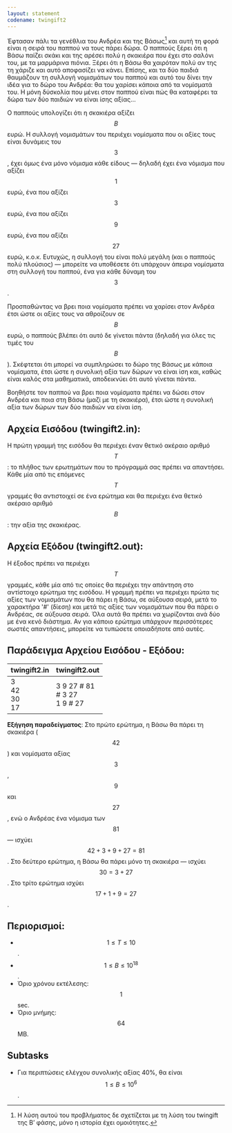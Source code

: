 ```yaml
---
layout: statement
codename: twingift2
---
```


Έφτασαν πάλι τα γενέθλια του Ανδρέα και της Βάσως[^1] και αυτή τη φορά είναι η σειρά του παππού να τους πάρει δώρα. Ο παππούς ξέρει ότι η Βάσω παίζει σκάκι και της αρέσει πολύ η σκακιέρα που έχει στο σαλόνι του, με τα μαρμάρινα πιόνια. Ξέρει ότι η Βάσω θα χαιρόταν πολύ αν της τη χάριζε και αυτό αποφασίζει να κάνει. Επίσης, και τα δύο παιδιά θαυμάζουν τη συλλογή νομισμάτων του παππού και αυτό του δίνει την ιδέα για το δώρο του Ανδρέα: θα του χαρίσει κάποια από τα νομίσματά του. Η μόνη δύσκολία που μένει στον παππού είναι πώς θα καταφέρει τα δώρα των δύο παιδιών να είναι ίσης αξίας...

Ο παππούς υπολογίζει ότι η σκακιέρα αξίζει $$B$$ ευρώ. Η συλλογή νομισμάτων του περιέχει νομίσματα που οι αξίες τους είναι δυνάμεις του $$3$$, έχει όμως ένα μόνο νόμισμα κάθε είδους — δηλαδή έχει ένα νόμισμα που αξίζει $$1$$ ευρώ, ένα που αξίζει $$3$$ ευρώ, ένα που αξίζει $$9$$ ευρώ, ένα που αξίζει $$27$$ ευρώ, κ.ο.κ. Ευτυχώς, η συλλογή του είναι πολύ μεγάλη (και ο παππούς πολύ πλούσιος) — μπορείτε να υποθέσετε ότι υπάρχουν άπειρα νομίσματα στη συλλογή του παππού, ένα για κάθε δύναμη του $$3$$.

Προσπαθώντας να βρει ποια νομίσματα πρέπει να χαρίσει στον Ανδρέα έτσι ώστε οι αξίες τους να αθροίζουν σε $$B$$ ευρώ, ο παππούς βλέπει ότι αυτό δε γίνεται πάντα (δηλαδή για όλες τις τιμές του $$B$$). Σκέφτεται ότι μπορεί να συμπληρώσει το δώρο της Βάσως με κάποια νομίσματα, έτσι ώστε η συνολική αξία των δώρων να είναι ίση και, καθώς είναι καλός στα μαθηματικά, αποδεικνύει ότι αυτό γίνεται πάντα.

Βοηθήστε τον παππού να βρει ποια νομίσματα πρέπει να δώσει στον Ανδρέα και ποια στη Βάσω (μαζί με τη σκακιέρα), έτσι ώστε η συνολική αξία των δώρων των δύο παιδιών να είναι ίση.

[^1]: Η λύση αυτού του προβλήματος δε σχετίζεται με τη λύση του twingift της Β’ φάσης, μόνο η ιστορία έχει ομοιότητες.

## Αρχεία Εισόδου (twingift2.in):

Η πρώτη γραμμή της εισόδου θα περιέχει έναν θετικό ακέραιο αριθμό $$T$$: το πλήθος των ερωτημάτων που το πρόγραμμά σας πρέπει να απαντήσει. Κάθε μία από τις επόμενες $$T$$ γραμμές θα αντιστοιχεί σε ένα ερώτημα και θα περιέχει ένα θετικό ακέραιο αριθμό $$B$$: την αξία της σκακιέρας.

## Αρχεία Εξόδου (twingift2.out):

Η έξοδος πρέπει να περιέχει $$T$$ γραμμές, κάθε μία από τις οποίες θα περιέχει την απάντηση στο αντίστοιχο ερώτημα της εισόδου. Η γραμμή πρέπει να περιέχει πρώτα τις αξίες των νομισμάτων που θα πάρει η Βάσω, σε αύξουσα σειρά, μετά το χαρακτήρα '#' (δίεση) και μετά τις αξίες των νομισμάτων που θα πάρει ο Ανδρέας, σε αύξουσα σειρά. Όλα αυτά θα πρέπει να χωρίζονται ανά δύο με ένα κενό διάστημα. Αν για κάποιο ερώτημα υπάρχουν περισσότερες σωστές απαντήσεις, μπορείτε να τυπώσετε οποιαδήποτε από αυτές.

## Παράδειγμα Αρχείου Εισόδου - Εξόδου:

| **twingift2.in**      | **twingift2.out** |
| :--- | :--- |
| 3<br>42<br>30<br>17 | 3 9 27 # 81<br># 3 27<br>1 9 # 27 |


**Εξήγηση παραδείγματος**: Στο πρώτο ερώτημα, η Βάσω θα πάρει τη σκακιέρα ($$42$$) και νομίσματα αξίας $$3$$, $$9$$ και $$27$$, ενώ ο Ανδρέας ένα νόμισμα των $$81$$ — ισχύει $$42 + 3 + 9 + 27 = 81$$. Στο δεύτερο ερώτημα, η Βάσω θα πάρει μόνο τη σκακιέρα — ισχύει $$30 = 3 + 27$$. Στο τρίτο ερώτημα ισχύει $$17 + 1 + 9 = 27$$.

## Περιορισμοί:

 - $$1 \leq T \leq 10$$.
 - $$1 \leq B \leq 10^{18}$$.
 - Όριο χρόνου εκτέλεσης: $$1$$ sec.
 - Όριο μνήμης: $$64$$ MB.

## Subtasks

 - Για περιπτώσεις ελέγχου συνολικής αξίας 40%, θα είναι $$1 \leq B \leq 10^6$$.
